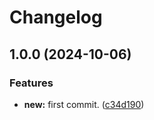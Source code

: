 # Changelog

## 1.0.0 (2024-10-06)


### Features

* **new:** first commit. ([c34d190](https://github.com/groutoutlook/FilterText/commit/c34d1902956b4f0c7ef28148fe76fe43463f8c6d))
